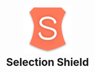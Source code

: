 <h1 align="center">
    <img src="src/assets/icon-128.png" alt="Selection shield logo">
    <br>
    Selection Shield
</h1>